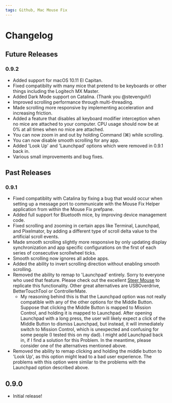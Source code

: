 ```yaml
---
tags: Github, Mac Mouse Fix
---
```


# Changelog

## Future Releases

### 0.9.2 

- Added support for macOS 10.11 El Capitan.
- Fixed compatibilty with many mice that pretend to be keyboards or other things including the Logitech MX Master.
- Added Dark Mode support on Catalina. (Thank you @stevenguh!)
- Improved scrolling performance through multi-threading.
- Made scrolling more responsive by implementing acceleration and increasing friction.
- Added a feature that disables all keyboard modifier interception when no mice are attached to your computer. CPU usage should now be at 0% at all times when no mice are attached.
- You can now zoom in and out by holding Command (⌘) while scrolling.
- You can now disable smooth scrolling for any app.
- Added 'Look Up' and 'Launchpad' options which were removed in 0.9.1 back in.
- Various small improvements and bug fixes.

## Past Releases

### 0.9.1

- Fixed compatiblity with Catalina by fixing a bug that would occur when setting up a message port to communicate with the Mouse Fix Helper application from within the Mouse Fix prefpane.
- Added full support for Bluetooth mice, by improving device management code.
- Fixed scrolling and zooming in certain apps like Terminal, Launchpad, and Pixelmator, by adding a different type of scroll delta value to the artificial scroll events.
- Made smooth scrolling slightly more responsive by only updating display synchronization and app specific configurations on the first of each series of consecutive scrollwheel ticks.
- Smooth scrolling now ignores all adobe apps.
- Added the ability to invert scrolling direction without enabling smooth scrolling.
- Removed the ability to remap to 'Launchpad' entirely. Sorry to everyone who used that feature. Please check out the excellent [Steer Mouse](http://plentycom.jp/en/steermouse/) to replicate this functionality. Other great alternatives are USBOverdrive, BetterTouchTool or ControllerMate.
    - My reasoning behind this is that the Launchpad option was not really compatible with any of the other options for the Middle Button. Suppose that clicking the Middle Button is mapped to Mission Control, and holding it is mapped to Launchpad. After opening Launchpad with a long press, the user will likely expect a click of the Middle Button to dismiss Launchpad, but instead, it will immediately switch to Mission Control, which is unexpected and confusing for some people (I tested this on my dad). I might add Launchpad back in, if I find a solution for this Problem. In the meantime, please consider one of the alternatives mentioned above.
- Removed the ability to remap clicking and holding the middle button to 'Look Up', as this option might lead to a bad user experience. The problems with this option were similar to the problems with the Launchpad option described above. 


## 0.9.0

- Initial release!